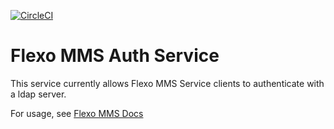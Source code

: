 [![CircleCI](https://circleci.com/gh/Open-MBEE/flexo-mms-auth-service.svg?style=shield)](https://circleci.com/gh/Open-MBEE/flexo-mms-auth-service)

# Flexo MMS Auth Service

This service currently allows Flexo MMS Service clients to authenticate with a ldap server.

For usage, see [Flexo MMS Docs](https://flexo-mms-deployment-guide.readthedocs.io/en/latest/)
